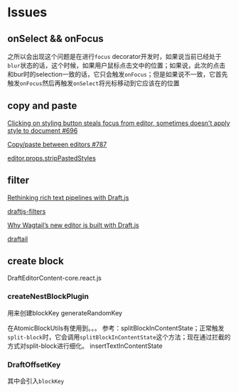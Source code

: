 # Issues

## onSelect && onFocus

之所以会出现这个问题是在进行`focus` decorator开发时，如果说当前已经处于`blur`状态的话，这个时候，如果用户鼠标点击文中的位置；如果说，此次的点击和bur时的selection一致的话，它只会触发`onFocus`；但是如果说不一致，它首先触发`onFocus`然后再触发`onSelect`将光标移动到它应该在的位置

## copy and paste

[Clicking on styling button steals focus from editor, sometimes doesn't apply style to document #696](https://github.com/facebook/draft-js/issues/696)

[Copy/paste between editors #787](https://github.com/facebook/draft-js/issues/787)

[editor.props.stripPastedStyles](https://github.com/facebook/draft-js/blob/4c4465f6c05b6dbb9eb769f98e659f917bbdc0f6/src/component/handlers/edit/editOnPaste.js#L111)

## filter

[Rethinking rich text pipelines with Draft.js](https://wagtail.io/blog/rethinking-rich-text-pipelines-with-draft-js/)

[draftjs-filters](https://github.com/thibaudcolas/draftjs-filters)

[Why Wagtail’s new editor is built with Draft.js](https://wagtail.io/blog/why-wagtail-new-editor-is-built-with-draft-js/)

[draftail](https://github.com/springload/draftail)

## create block

DraftEditorContent-core.react.js


### createNestBlockPlugin
用来创建blockKey
generateRandomKey

在AtomicBlockUtils有使用到。。。
参考：splitBlockInContentState；正常触发`split-block`时，它会调用`splitBlockInContentState`这个方法；现在通过拦截的方式对split-block进行细化。
insertTextInContentState

### DraftOffsetKey

其中会引入`blockKey`